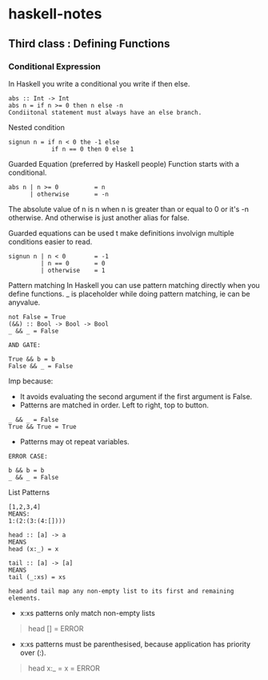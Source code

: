 
# haskell-notes

## Third class : Defining Functions

### Conditional Expression
In Haskell you write a conditional you write if then else. 
```   
abs :: Int -> Int
abs n = if n >= 0 then n else -n
Condiitonal statement must always have an else branch.
```
Nested condition
```
signun n = if n < 0 the -1 else
            if n == 0 then 0 else 1
```
Guarded Equation (preferred by Haskell people)
Function starts with a conditional.
```
abs n | n >= 0          = n 
      | otherwise       = -n
```
The absolute value of n is n when n is greater than or equal to 0 or it's -n otherwise. And otherwise is just another alias for false. 

Guarded equations can be used t make definitions involvign multiple conditions easier to read.

```
signun n | n < 0        = -1
         | n == 0       = 0
         | otherwise    = 1
```
Pattern matching
In Haskell you can use pattern matching directly when you define functions. _ is placeholder while doing pattern matching, ie can be anyvalue.
```
not False = True
(&&) :: Bool -> Bool -> Bool
_ && _ = False

AND GATE:

True && b = b
False && _ = False

```
Imp because:
- It avoids evaluating the second argument if the first argument is False.
- Patterns are matched in order. Left to right, top to button.
```
_ && _ = False
True && True = True
```
- Patterns may ot repeat variables.
```
ERROR CASE:

b && b = b
_ && _ = False
```
List Patterns
```
[1,2,3,4]
MEANS:
1:(2:(3:(4:[])))

head :: [a] -> a
MEANS
head (x:_) = x

tail :: [a] -> [a]
MEANS
tail (_:xs) = xs

head and tail map any non-empty list to its first and remaining elements.
```
* x:xs patterns only match non-empty lists
> head [] = ERROR
* x:xs patterns must be parenthesised, because application has priority over (:). 
> head x:_ = x = ERROR


